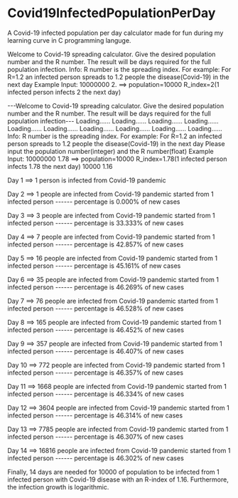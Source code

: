 # Covid19InfectedPopulationPerDay
A Covid-19 infected population per day calculator  made for fun during my learning curve in C programming languge.

Welcome to Covid-19 spreading calculator. Give the desired population number and the R number. The result will be days required for the full population infection.
Info: R number is the spreading index. For example: For R=1.2 an infected person spreads to 1.2 people the disease(Covid-19) in the next day
Example Input: 10000000 2. ==> population=10000 R_index=2(1 infected person infects 2 the next day)

---Welcome to Covid-19 spreading calculator. Give the desired population number and the R number. The result will be days required for the full population infection---
Loading......
Loading......
Loading......
Loading......
Loading......
Loading......
Loading......
Loading......
Loading......
Loading......
Info: R number is the spreading index. For example: For R=1.2 an infected person spreads to 1.2 people the disease(Covid-19) in the next day 
Please input the population number(integer) and the R number(float)
Example Input: 10000000 1.78 ==> population=10000 R_index=1.78(1 infected person infects 1.78 the next day)
10000 1.16

Day 1   ==>   1 person is infected from Covid-19 pandemic

Day 2   ==>   1 people are infected from Covid-19 pandemic started from 1 infected person ------ percentage is 0.000% of new cases

Day 3   ==>   3 people are infected from Covid-19 pandemic started from 1 infected person ------ percentage is 33.333% of new cases

Day 4   ==>   7 people are infected from Covid-19 pandemic started from 1 infected person ------ percentage is 42.857% of new cases

Day 5   ==>   16 people are infected from Covid-19 pandemic started from 1 infected person ------ percentage is 45.161% of new cases

Day 6   ==>   35 people are infected from Covid-19 pandemic started from 1 infected person ------ percentage is 46.269% of new cases

Day 7   ==>   76 people are infected from Covid-19 pandemic started from 1 infected person ------ percentage is 46.528% of new cases

Day 8   ==>   165 people are infected from Covid-19 pandemic started from 1 infected person ------ percentage is 46.452% of new cases

Day 9   ==>   357 people are infected from Covid-19 pandemic started from 1 infected person ------ percentage is 46.407% of new cases

Day 10   ==>   772 people are infected from Covid-19 pandemic started from 1 infected person ------ percentage is 46.357% of new cases

Day 11   ==>   1668 people are infected from Covid-19 pandemic started from 1 infected person ------ percentage is 46.334% of new cases

Day 12   ==>   3604 people are infected from Covid-19 pandemic started from 1 infected person ------ percentage is 46.314% of new cases

Day 13   ==>   7785 people are infected from Covid-19 pandemic started from 1 infected person ------ percentage is 46.307% of new cases

Day 14   ==>   16816 people are infected from Covid-19 pandemic started from 1 infected person ------ percentage is 46.302% of new cases


Finally,  14 days are needed for 10000 of population to be infected from 1 infected person with Covid-19 disease with an R-index of 1.16. 
Furthermore, the infection growth is logarithmic.


